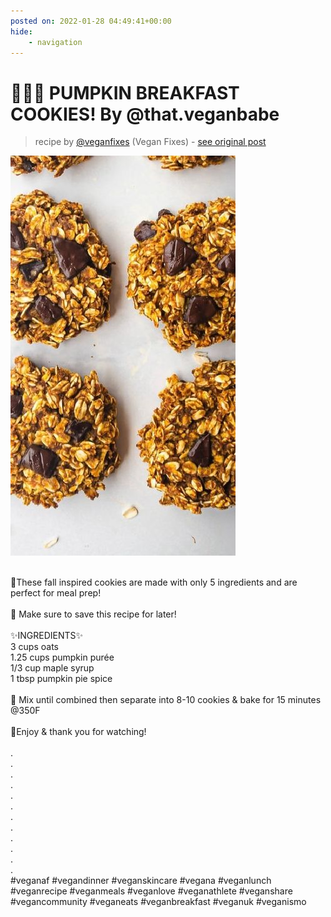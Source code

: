 ```yaml
---
posted on: 2022-01-28 04:49:41+00:00
hide:
    - navigation
---
```


# 🎉🍪🌱 PUMPKIN BREAKFAST COOKIES! By @that.veganbabe 

> recipe by [@veganfixes](https://www.instagram.com/veganfixes/) 
(Vegan Fixes) - [see original post](https://instagram.com/p/CZQsxLBjP6V)

![](../img/veganfixes_28-01-2022_0401.png)

\
🎃These fall inspired cookies are made with only 5 ingredients and are perfect for meal prep!\
\
🔖 Make sure to save this recipe for later!\
\
✨INGREDIENTS✨\
3 cups oats\
1.25 cups pumpkin purée\
1/3 cup maple syrup\
1 tbsp pumpkin pie spice\
\
🥄 Mix until combined then separate into 8-10 cookies & bake for 15 minutes @350F\
\
💜Enjoy & thank you for watching!\
\
.\
.\
.\
.\
.\
.\
.\
.\
.\
.\
.\
.\
\#veganaf \#vegandinner \#veganskincare \#vegana \#veganlunch \#veganrecipe \#veganmeals \#veganlove \#veganathlete \#veganshare \#vegancommunity \#veganeats \#veganbreakfast \#veganuk \#veganismo 